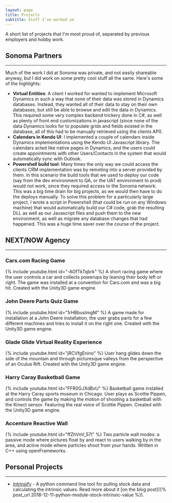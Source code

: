 ```yaml
---
layout: page
title: Projects
subtitle: Stuff I've worked on
---
```


A short list of projects that I'm most proud of, separated by previous employers and hobby work.

## Sonoma Partners
---
Much of the work I did at Sonoma was private, and not easily shareable anyway, but I did work on some
pretty cool stuff all the same.  Here's some of the highlights:
- **Virtual Entities**:  A client I worked for wanted to implement Microsoft Dynamics in such
a way that none of their data was stored in Dynamics databases.  Instead, they wanted all of
their data to stay on their own databases, but still be able to browse and edit the data
in Dynamics.  This required some very complex backend trickery done in C#, as well as plenty
of front end customizations in javascript (since none of the data Dynamics looks for to populate
grids and fields existed in the database, all of this had to be manually retrieved using the
clients API).
- **Calendars in Kendo UI**: I implemented a couple of calendars inside Dynamics implementations
using the Kendo UI Javascript library.  The calendars acted like native pages in Dynamics, and
the users could create appointments with other Users/Contacts in the system that would automatically sync with Outlook.
- **Powershell build tool**: Many times the only way we could access the clients CRM implementation was by remoting into a server provided by them.  In this scenario the build tools that we used to deploy our code (say from the dev environment to QA, or the UAT environment to prod) would not work, since they required access to the Sonoma network.  This was a big time drain for big projects, as we would then have to do the deploys manually.  To solve this problem for a particularly large project, I wrote a script in Powershell (that could be run on any Windows machine) that would automatically build our C# code, grab the resulting DLL as well as our Javascript files and push them to the new environment, as well as migrate any database changes that had happened.  This was a huge time saver over the course of the project.

## NEXT/NOW Agency
---
### Cars.com Racing Game
{% include youtube.html id="-AOfTkTqbrk" %}
A short racing game where the user controls a car and collects powerups by leaning their body left or right.  The game was installed at a convention for Cars.com and was a big hit.  Created with the Unity3D game engine.

### John Deere Parts Quiz Game
{% include youtube.html id="1rHBbusImgM" %}
A game made for installation at a John Deere installation, the user grabs parts for a few different machines and tries to install it on the right one.  Created with the Unity3D game engine.

### Glade Glide Virtual Reality Experience
{% include youtube.html id="jRCVfgEnino" %}
User hang glides down the side of the mountain and through picturesque valleys from the perspective of an Oculus Rift.  Created with the Unity3D game engine.

### Harry Caray Basketball Game
{% include youtube.html id="FFR0GJXdBxU" %}
Basketball game installed at the Harry Caray sports museum in Chicago.  User plays as Scottie Pippen, and controls the game by making the motion of shooting a basketball with the Kinect sensor.  Featuring the real voice of Scottie Pippen.  Created with the Unity3D game engine.

### Accenture Reactive Wall
{% include youtube.html id="ffZhVnV_57I" %}
Two particle wall modes: a passive mode where pictures float by and react to users walking by in the area, and active mode where particles shoot from your hands.  Written in C++ using openFrameworks.

## Personal Projects
---
- [Intrinsify](https://github.com/heymoose/intrinsify) - A python command line tool for pulling stock data and calculating the intrinsic values.  Read more about it [on the blog post]({% post_url 2018-12-11-python-module-stock-intrinsic-value %}).
